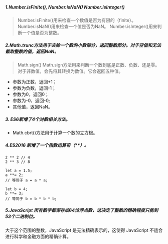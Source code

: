 #####  1.Number.isFinite(), Number.isNaN() Number.isInteger() 
> Number.isFinite()用来检查一个数值是否为有限的（finite）。
> Number.isNaN()用来检查一个值是否为NaN。
Number.isInteger()用来判断一个值是否为整数。

##### 2.Math.trunc方法用于去除一个数的小数部分，返回整数部分。对于空值和无法截取整数的值，返回NaN。

>Math.sign()
Math.sign方法用来判断一个数到底是正数、负数、还是零。对于非数值，会先将其转换为数值。它会返回五种值。
* 参数为正数，返回+1；
* 参数为负数，返回-1；
* 参数为0，返回0；
* 参数为-0，返回-0;
* 其他值，返回NaN。

##### 3. ES6新增了4个对数相关方法。
* Math.cbrt()方法用于计算一个数的立方根。

##### 4.ES2016 新增了一个指数运算符（**）。
```
2 ** 2 // 4
2 ** 3 // 8

let a = 1.5;
a **= 2;
// 等同于 a = a * a;

let b = 4;
b **= 3;
// 等同于 b = b * b * b;
```

##### 5.JavaScript 所有数字都保存成64位浮点数，这决定了整数的精确程度只能到53个二进制位。
大于这个范围的整数，JavaScript 是无法精确表示的，这使得 JavaScript 不适合进行科学和金融方面的精确计算。
